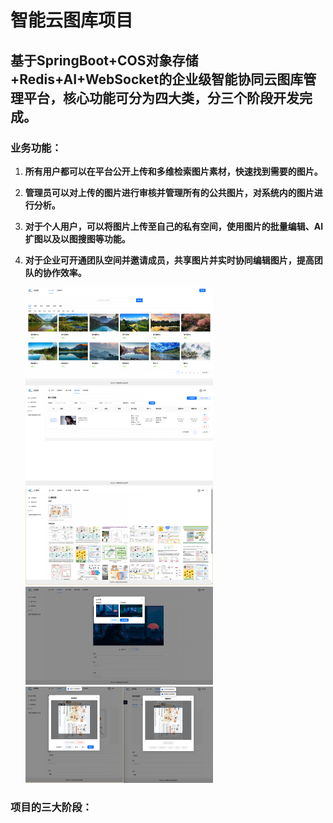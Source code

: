 # 智能云图库项目

## 基于SpringBoot+COS对象存储+Redis+AI+WebSocket的企业级智能协同云图库管理平台，核心功能可分为四大类，分三个阶段开发完成。

### 业务功能：

1. **所有用户都可以在平台公开上传和多维检索图片素材，快速找到需要的图片。**

2. **管理员可以对上传的图片进行审核并管理所有的公共图片，对系统内的图片进行分析。**

3. **对于个人用户，可以将图片上传至自己的私有空间，使用图片的批量编辑、AI扩图以及以图搜图等功能。**

4. **对于企业可开通团队空间并邀请成员，共享图片并实时协同编辑图片，提高团队的协作效率。**

   <img src="https://github.com/QJHH/yun_pictures/blob/master/%E9%A1%B9%E7%9B%AE%E7%BB%93%E6%9E%9C%E5%9B%BE%E7%89%87/%E6%9C%AA%E7%99%BB%E9%99%86%E7%9A%84%E4%B8%BB%E9%A1%B5.png" width="300px">

   <img src="https://github.com/QJHH/yun_pictures/blob/master/%E9%A1%B9%E7%9B%AE%E7%BB%93%E6%9E%9C%E5%9B%BE%E7%89%87/%E5%AE%A1%E6%A0%B8%E5%9B%BE%E7%89%87.png" width="300px">

   <img src="https://github.com/QJHH/yun_pictures/blob/master/%E9%A1%B9%E7%9B%AE%E7%BB%93%E6%9E%9C%E5%9B%BE%E7%89%87/%E4%BB%A5%E5%9B%BE%E6%90%9C%E5%9B%BE%E5%8A%9F%E8%83%BD.png" width="300px">

   <img src="https://github.com/QJHH/yun_pictures/blob/master/%E9%A1%B9%E7%9B%AE%E7%BB%93%E6%9E%9C%E5%9B%BE%E7%89%87/AI%E6%89%A9%E5%9B%BE%E5%8A%9F%E8%83%BD.png" width="300px">

   <img src="https://github.com/QJHH/yun_pictures/blob/master/%E9%A1%B9%E7%9B%AE%E7%BB%93%E6%9E%9C%E5%9B%BE%E7%89%87/%E5%AE%9E%E6%97%B6%E7%BC%96%E8%BE%913.png" width="300px">

### 项目的三大阶段：
